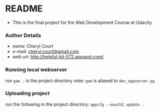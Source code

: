 # README #

* This is the final project for the Web Development Course at Udacity

### Author Details ###
* _name_: Cheryl Court
* _e-mail_: cheryl.court@gmail.com
* _web url_: http://helpful-kit-572.appspot.com/


### Running local webserver ###
run `gae .` in the project directory
note: `gae` is aliased to `dev_appserver.py`


### Uploading project ###
run the following in the project directory:
`appcfg --oauth2 update .`